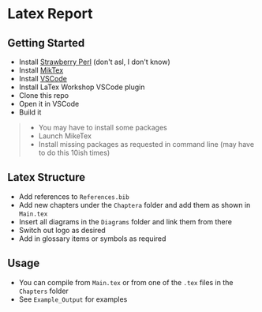 # Latex Report

## Getting Started

- Install [Strawberry Perl](https://strawberryperl.com/) (don't asl, I don't know)
- Install [MikTex](https://miktex.org/)
- Install [VSCode](https://code.visualstudio.com/)
- Install LaTex Workshop VSCode plugin
- Clone this repo
- Open it in VSCode
- Build it
>- You may have to install some packages
>- Launch MikeTex
>- Install missing packages as requested in command line (may have to do this 10ish times)

## Latex Structure

- Add references to `References.bib`
- Add new chapters under the `Chaptera` folder and add them as shown in `Main.tex`
- Insert all diagrams in the `Diagrams` folder and link them from there
- Switch out logo as desired
- Add in glossary items or symbols as required

## Usage

- You can compile from `Main.tex` or from one of the `.tex` files in the `Chapters` folder
- See `Example_Output` for examples
